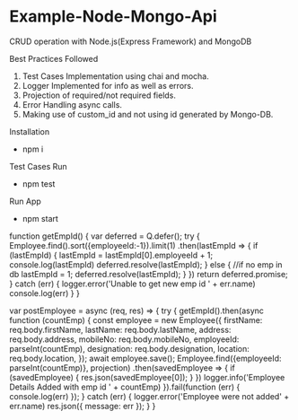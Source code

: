 # Example-Node-Mongo-Api

CRUD operation with Node.js(Express Framework) and MongoDB

Best Practices Followed
1. Test Cases Implementation using chai and mocha.
2. Logger Implemented for info as well as errors.
3. Projection of required/not required fields.
4. Error Handling async calls.
5. Making use of custom_id and not using id generated by Mongo-DB.

Installation
- npm i

Test Cases Run
- npm test

Run App
- npm start



function getEmpId() {
    var deferred = Q.defer();
    try {
        Employee.find().sort({employeeId:-1}).limit(1)
        .then(lastEmpId => {
            if (lastEmpId) {
                lastEmpId = lastEmpId[0].employeeId + 1;
                console.log(lastEmpId)
                deferred.resolve(lastEmpId);
            } else {
                //if no emp in db
                lastEmpId = 1;
                deferred.resolve(lastEmpId);
            }
        })
        return deferred.promise;
    } catch (err) {
        logger.error('Unable to get new emp id ' + err.name)
        console.log(err)
    }
}
















var postEmployee = async (req, res) => {
    try {
        getEmpId().then(async function (countEmp) {
            const employee = new Employee({
                firstName: req.body.firstName,
                lastName: req.body.lastName,
                address: req.body.address,
                mobileNo: req.body.mobileNo,
                employeeId: parseInt(countEmp),
                designation: req.body.designation,
                location: req.body.location,
            });
             await employee.save();
            Employee.find({employeeId: parseInt(countEmp)}, projection)
            .then(savedEmployee => {
                if (savedEmployee) {
                    res.json(savedEmployee[0]);
                } 
            })
            logger.info('Employee Details Added with emp id ' + countEmp)
        }).fail(function (err) {
            console.log(err)
        });
    } catch (err) {
        logger.error('Employee were not added' + err.name)
        res.json({
            message: err
        });
    }
}
